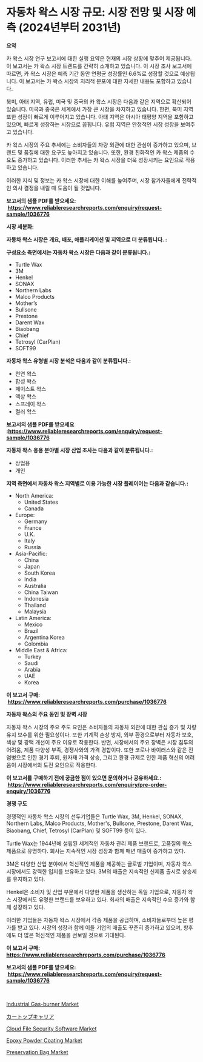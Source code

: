 <p><h1>자동차 왁스 시장 규모: 시장 전망 및 시장 예측 (2024년부터 2031년)</h1></p><p><strong>요약</strong></p>
<p><p>카 왁스 시장 연구 보고서에 대한 실행 요약은 현재의 시장 상황에 맞추어 제공됩니다. 이 보고서는 카 왁스 시장 트렌드를 간략히 소개하고 있습니다. 이 시장 조사 보고서에 따르면, 카 왁스 시장은 예측 기간 동안 연평균 성장률인 6.6%로 성장할 것으로 예상됩니다. 이 보고서는 카 왁스 시장의 지리적 분포에 대한 자세한 내용도 포함하고 있습니다.</p><p>북미, 아태 지역, 유럽, 미국 및 중국의 카 왁스 시장은 다음과 같은 지역으로 확산되어 있습니다. 미국과 중국은 세계에서 가장 큰 시장을 차지하고 있습니다. 한편, 북미 지역 또한 성장이 빠르게 이루어지고 있습니다. 아태 지역은 아시아 태평양 지역을 포함하고 있으며, 빠르게 성장하는 시장으로 꼽힙니다. 유럽 지역은 안정적인 시장 성장을 보여주고 있습니다.</p><p>카 왁스 시장의 주요 추세에는 소비자들의 차량 외관에 대한 관심이 증가하고 있으며, 브랜드 및 품질에 대한 요구도 높아지고 있습니다. 또한, 환경 친화적인 카 왁스 제품의 수요도 증가하고 있습니다. 이러한 추세는 카 왁스 시장을 더욱 성장시키는 요인으로 작용하고 있습니다.</p><p>이러한 지식 및 정보는 카 왁스 시장에 대한 이해를 높여주며, 시장 참가자들에게 전략적인 의사 결정을 내릴 때 도움이 될 것입니다.</p></p>
<p><strong>보고서의 샘플 PDF를 받으세요: &nbsp;<a href="https://www.reliableresearchreports.com/enquiry/request-sample/1036776">https://www.reliableresearchreports.com/enquiry/request-sample/1036776</a></strong></p>
<p><strong>시장 세분화:</strong></p>
<p><strong> 자동차 왁스 시장은 개요, 배포, 애플리케이션 및 지역으로 더 분류됩니다. :</strong></p>
<p><strong>구성요소 측면에서는 자동차 왁스 시장은 다음과 같이 분류됩니다.:</strong></p>
<p><ul><li>Turtle Wax</li><li>3M</li><li>Henkel</li><li>SONAX</li><li>Northern Labs</li><li>Malco Products</li><li>Mother’s</li><li>Bullsone</li><li>Prestone</li><li>Darent Wax</li><li>Biaobang</li><li>Chief</li><li>Tetrosyl (CarPlan)</li><li>SOFT99</li></ul></p>
<p><strong> 자동차 왁스 유형별 시장 분석은 다음과 같이 분류됩니다.:</strong></p>
<p><ul><li>천연 왁스</li><li>합성 왁스</li><li>페이스트 왁스</li><li>액상 왁스</li><li>스프레이 왁스</li><li>컬러 왁스</li></ul></p>
<p><strong>보고서의 샘플 PDF를 받으세요 :<a href="https://www.reliableresearchreports.com/enquiry/request-sample/1036776">https://www.reliableresearchreports.com/enquiry/request-sample/1036776</a></strong></p>
<p><strong> 자동차 왁스 응용 분야별 시장 산업 조사는 다음과 같이 분류됩니다.:</strong></p>
<p><ul><li>상업용</li><li>개인</li></ul></p>
<p><strong>지역 측면에서 자동차 왁스 지역별로 이용 가능한 시장 플레이어는 다음과 같습니다.:</strong></p>
<p><ul>
    <li>
        North America:
        <ul>
            <li>United States</li>
            <li>Canada</li>
        </ul>
    </li>
    <li>
        Europe:
        <ul>
            <li>Germany</li>
            <li>France</li>
            <li>U.K.</li>
            <li>Italy</li>
            <li>Russia</li>
        </ul>
    </li>
    <li>
        Asia-Pacific:
        <ul>
            <li>China</li>
            <li>Japan</li>
            <li>South Korea</li>
            <li>India</li>
            <li>Australia</li>
            <li>China Taiwan</li>
            <li>Indonesia</li>
            <li>Thailand</li>
            <li>Malaysia</li>
        </ul>
    </li>
    <li>
        Latin America:
        <ul>
            <li>Mexico</li>
            <li>Brazil</li>
            <li>Argentina Korea</li>
            <li>Colombia</li>
        </ul>
    </li>
    <li>
        Middle East & Africa:
        <ul>
            <li>Turkey</li>
            <li>Saudi</li>
            <li>Arabia</li>
            <li>UAE</li>
            <li>Korea</li>
        </ul>
    </li>
    </ul></p>
<p><strong>이 보고서 구매: &nbsp;<a href="https://www.reliableresearchreports.com/purchase/1036776">https://www.reliableresearchreports.com/purchase/1036776</a></strong></p>
<p><strong>자동차 왁스의 주요 동인 및 장벽 시장</strong></p>
<p><p>자동차 왁스 시장의 주요 주도 요인은 소비자들의 자동차 외관에 대한 관심 증가 및 차량 유지 보수를 위한 필요성이다. 또한 기계적 손상 방지, 외부 환경으로부터 자동차 보호, 색상 및 광택 개선이 주요 이유로 작용한다. 반면, 시장에서의 주요 장벽은 시장 침투의 어려움, 제품 다양성 부족, 경쟁사와의 가격 경합이다. 또한 코로나 바이러스와 같은 전염병으로 인한 경기 후퇴, 원자재 가격 상승, 그리고 환경 규제로 인한 제품 혁신의 어려움이 시장에서의 도전 요인으로 작용한다.</p></p>
<p><strong>이 보고서를 구매하기 전에 궁금한 점이 있으면 문의하거나 공유하세요.: &nbsp;<a href="https://www.reliableresearchreports.com/enquiry/pre-order-enquiry/1036776">https://www.reliableresearchreports.com/enquiry/pre-order-enquiry/1036776</a></strong></p>
<p><strong>경쟁 구도</strong></p>
<p><p>경쟁적인 자동차 왁스 시장의 선두기업들은 Turtle Wax, 3M, Henkel, SONAX, Northern Labs, Malco Products, Mother's, Bullsone, Prestone, Darent Wax, Biaobang, Chief, Tetrosyl (CarPlan) 및 SOFT99 등이 있다.</p><p>Turtle Wax는 1944년에 설립된 세계적인 자동차 관리 제품 브랜드로, 고품질의 왁스 제품으로 유명하다. 회사는 지속적인 시장 성장과 함께 매년 매출이 증가하고 있다.</p><p>3M은 다양한 산업 분야에서 혁신적인 제품을 제공하는 글로벌 기업이며, 자동차 왁스 시장에서도 강력한 입지를 보유하고 있다. 3M의 매출은 지속적인 신제품 출시로 상승세를 유지하고 있다.</p><p>Henkel은 소비자 및 산업 부문에서 다양한 제품을 생산하는 독일 기업으로, 자동차 왁스 시장에서도 유명한 브랜드를 보유하고 있다. 회사의 매출은 지속적인 수요 증가와 함께 성장하고 있다.</p><p>이러한 기업들은 자동차 왁스 시장에서 각종 제품을 공급하며, 소비자들로부터 높은 평가를 받고 있다. 시장의 성장과 함께 이들 기업의 매출도 꾸준히 증가하고 있으며, 향후에도 더 많은 혁신적인 제품을 선보일 것으로 기대된다.</p></p>
<p><strong>이 보고서 구매: &nbsp; <a href="https://www.reliableresearchreports.com/purchase/1036776">https://www.reliableresearchreports.com/purchase/1036776</a></strong></p>
<p><strong>보고서의 샘플 PDF를 받으세요: &nbsp;<a href="https://www.reliableresearchreports.com/enquiry/request-sample/1036776">https://www.reliableresearchreports.com/enquiry/request-sample/1036776</a></strong><strong></strong></p>
<p>&nbsp;</p>
<p><p><a href="https://pretty-mail-caf.notion.site/Industrial-Gas-burner-Market-Size-Growing-and-Forecasted-for-period-from-2024-2031-and-provides-co-c17dc71f03f1457c8948ef4edf879364">Industrial Gas-burner Market</a></p><p><a href="https://github.com/ycmtqqhvk3273/Market-Research-Report-List-1/blob/main/7207070190592.md">カートップキャリア</a></p><p><a href="https://issuu.com/reportprime-2/docs/cloud-file-security-software-market-size-2030.pptx">Cloud File Security Software Market</a></p><p><a href="https://github.com/irfadac/Market-Research-Report-List-2/blob/main/epoxy-powder-coating-market.md">Epoxy Powder Coating Market</a></p><p><a href="https://full-wildebeest-80b.notion.site/Preservation-Bag-Market-Size-Global-Industry-Overview-Market-Segmentation-and-Forecast-2024-to-20-5ff3f4fd35a2451395261551c66f3bd3">Preservation Bag Market</a></p></p>